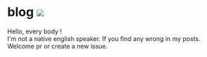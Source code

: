 # blog [![](https://img.shields.io/travis/GrayChoi/blog.svg?style=flat-square)](https://travis-ci.org/GrayChoi/blog)

Hello, every body !  
I'm not a native english speaker. If you find any wrong in my posts.
Welcome pr or create a new issue.